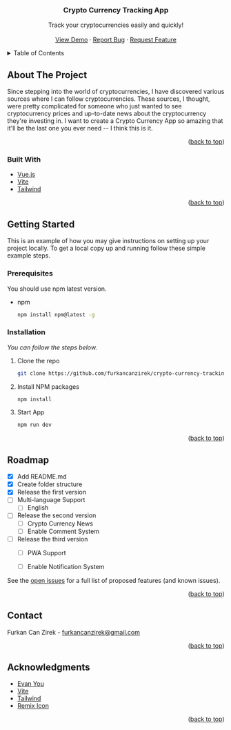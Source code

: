 <div id="top"></div>

<br />
<div align="center">

  <h3 align="center">Crypto Currency Tracking App</h3>

  <p align="center">
   Track your cryptocurrencies easily and quickly!
    <br />
    <br />
    <a href="https://crypto-currency-tracking-f9r3vt2na-furkancanzirek.vercel.app">View Demo</a>
    ·
    <a href="https://github.com/furkancanzirek/crypto-currency-tracking/issues">Report Bug</a>
    ·
    <a href="https://github.com/furkancanzirek/crypto-currency-tracking/issues">Request Feature</a>
  </p>
</div>



<!-- TABLE OF CONTENTS -->
<details>
  <summary>Table of Contents</summary>
  <ol>
    <li>
      <a href="#about-the-project">About The Project</a>
      <ul>
        <li><a href="#built-with">Built With</a></li>
      </ul>
    </li>
    <li>
      <a href="#getting-started">Getting Started</a>
      <ul>
        <li><a href="#prerequisites">Prerequisites</a></li>
        <li><a href="#installation">Installation</a></li>
      </ul>
    </li>
    <li><a href="#roadmap">Roadmap</a></li>
    <li><a href="#contact">Contact</a></li>
    <li><a href="#acknowledgments">Acknowledgments</a></li>
  </ol>
</details>



<!-- ABOUT THE PROJECT -->
## About The Project

Since stepping into the world of cryptocurrencies, I have discovered various sources where I can follow cryptocurrencies. These sources, I thought, were pretty complicated for someone who just wanted to see cryptocurrency prices and up-to-date news about the cryptocurrency they're investing in. I want to create a Crypto Currency App so amazing that it'll be the last one you ever need -- I think this is it.

<p align="right">(<a href="#top">back to top</a>)</p>



### Built With

* [Vue.js](https://vuejs.org/)
* [Vite](https://vitejs.dev)
* [Tailwind](https://tailwindcss.com/)

<p align="right">(<a href="#top">back to top</a>)</p>



<!-- GETTING STARTED -->
## Getting Started

This is an example of how you may give instructions on setting up your project locally.
To get a local copy up and running follow these simple example steps.

### Prerequisites

You should use npm latest version.
* npm
  ```sh
  npm install npm@latest -g
  ```

### Installation

_You can follow the steps below._

1. Clone the repo
   ```sh
   git clone https://github.com/furkancanzirek/crypto-currency-tracking.git
   ```
2. Install NPM packages
   ```sh
   npm install
   ```
2. Start App
   ```sh
   npm run dev
   ```

<p align="right">(<a href="#top">back to top</a>)</p>

<!-- ROADMAP -->
## Roadmap

- [x] Add README.md
- [x] Create folder structure
- [x] Release the first version
- [ ] Multi-language Support
    - [ ] English
- [ ] Release the second version
    - [ ] Crypto Currency News
    - [ ] Enable Comment System
- [ ] Release the third version
    - [ ] PWA Support
     - [ ] Enable Notification System
    
    
See the [open issues](https://github.com/furkancanzirek/crypto-currency-tracking) for a full list of proposed features (and known issues).

<p align="right">(<a href="#top">back to top</a>)</p>


<!-- CONTACT -->
## Contact

Furkan Can Zirek  - furkancanzirek@gmail.com


<p align="right">(<a href="#top">back to top</a>)</p>



<!-- ACKNOWLEDGMENTS -->
## Acknowledgments

* [Evan You](https://github.com/yyx990803)
* [Vite](https://github.com/vitejs/vite)
* [Tailwind](https://github.com/tailwindlabs/tailwindcss)
* [Remix Icon](https://github.com/Remix-Design/RemixIcon)


<p align="right">(<a href="#top">back to top</a>)</p>

